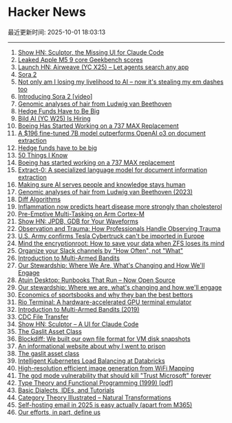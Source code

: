 # Hacker News

最近更新时间: 2025-10-01 18:03:13

--- 
1. [Show HN: Sculptor, the Missing UI for Claude Code](https://imbue.com/sculptor/) 
2. [Leaked Apple M5 9 core Geekbench scores](https://browser.geekbench.com/v6/cpu/14173685) 
3. [Launch HN: Airweave (YC X25) – Let agents search any app](https://github.com/airweave-ai/airweave) 
4. [Sora 2](https://openai.com/index/sora-2/) 
5. [Not only am I losing my livelihood to AI – now it's stealing my em dashes too](https://www.theguardian.com/lifeandstyle/2025/oct/01/artificial-intelligence-em-dashes-ai-stealing-my-livelihood) 
6. [Introducing Sora 2 [video]](https://www.youtube.com/watch?v=gzneGhpXwjU) 
7. [Genomic analyses of hair from Ludwig van Beethoven](https://www.cell.com/current-biology/fulltext/S0960-9822(23)00181-1) 
8. [Hedge Funds Have to Be Big](https://www.bloomberg.com/opinion/newsletters/2025-09-30/hedge-funds-have-to-be-big) 
9. [Bild AI (YC W25) Is Hiring](https://www.ycombinator.com/companies/bild-ai/jobs/m2ilR5L-founding-engineer-applied-ai) 
10. [Boeing Has Started Working on a 737 MAX Replacement](https://www.wsj.com/business/airlines/boeing-has-started-working-on-a-737-max-replacement-40a110df) 
11. [A $196 fine-tuned 7B model outperforms OpenAI o3 on document extraction](https://arxiv.org/abs/2509.22906) 
12. [Hedge funds have to be big](https://www.bloomberg.com/opinion/newsletters/2025-09-30/hedge-funds-have-to-be-big) 
13. [50 Things I Know](https://rebeccadai.substack.com/p/50-things-i-know) 
14. [Boeing has started working on a 737 MAX replacement](https://www.wsj.com/business/airlines/boeing-has-started-working-on-a-737-max-replacement-40a110df) 
15. [Extract-0: A specialized language model for document information extraction](https://arxiv.org/abs/2509.22906) 
16. [Making sure AI serves people and knowledge stays human](https://diff.wikimedia.org/2025/09/30/making-sure-ai-serves-people-and-knowledge-stays-human-wikimedia-foundation-publishes-a-human-rights-impact-assessment-on-the-interaction-of-ai-and-machine-learning-with-wikimedia-projects/) 
17. [Genomic analyses of hair from Ludwig van Beethoven (2023)](https://www.cell.com/current-biology/fulltext/S0960-9822(23)00181-1) 
18. [Diff Algorithms](https://flo.znkr.io/diff/) 
19. [Inflammation now predicts heart disease more strongly than cholesterol](https://www.empirical.health/blog/inflammation-and-heart-health/) 
20. [Pre-Emptive Multi-Tasking on Arm Cortex-M](https://thejpster.org.uk/blog/blog-2025-09-28/) 
21. [Show HN: JPDB, GDB for Your Waveforms](https://github.com/1024bees/dang) 
22. [Observation and Trauma: How Professionals Handle Observing Trauma](https://trainedobserver.substack.com/p/observation-and-trauma) 
23. [U.S. Army confirms Tesla Cybertruck can't be imported in Europe](https://electrek.co/2025/09/30/u-s-army-confirms-tesla-cybertruck-cant-be-imported-in-europe/) 
24. [Mind the encryptionroot: How to save your data when ZFS loses its mind](https://sambowman.tech/blog/posts/mind-the-encryptionroot-how-to-save-your-data-when-zfs-loses-its-mind/) 
25. [Organize your Slack channels by "How Often", not "What"](https://aggressivelyparaphrasing.me/2025/09/30/organize-your-slack-channels-by-how-often-not-what/) 
26. [Introduction to Multi-Armed Bandits](https://arxiv.org/abs/1904.07272) 
27. [Our Stewardship: Where We Are, What's Changing and How We'll Engage](https://rubycentral.org/news/our-stewardship-where-we-are-whats-changing-and-how-well-engage/) 
28. [Atuin Desktop: Runbooks That Run – Now Open Source](https://blog.atuin.sh/atuin-desktop-open-source/) 
29. [Our stewardship: Where we are, what's changing and how we'll engage](https://rubycentral.org/news/our-stewardship-where-we-are-whats-changing-and-how-well-engage/) 
30. [Economics of sportsbooks and why they ban the best bettors](https://www.dopaminemarkets.com/p/the-business-of-sports-betting-is) 
31. [Rio Terminal: A hardware-accelerated GPU terminal emulator](https://rioterm.com/) 
32. [Introduction to Multi-Armed Bandits (2019)](https://arxiv.org/abs/1904.07272) 
33. [CDC File Transfer](https://github.com/google/cdc-file-transfer) 
34. [Show HN: Sculptor – A UI for Claude Code](https://imbue.com/sculptor/) 
35. [The Gaslit Asset Class](https://blog.dshr.org/2025/09/the-gaslit-asset-class.html) 
36. [Blockdiff: We built our own file format for VM disk snapshots](https://cognition.ai/blog/blockdiff) 
37. [An informational website about why I went to prison](https://prison.josh.mn/) 
38. [The gaslit asset class](https://blog.dshr.org/2025/09/the-gaslit-asset-class.html) 
39. [Intelligent Kubernetes Load Balancing at Databricks](https://www.databricks.com/blog/intelligent-kubernetes-load-balancing-databricks) 
40. [High-resolution efficient image generation from WiFi Mapping](https://arxiv.org/abs/2506.10605) 
41. [The god mode vulnerability that should kill "Trust Microsoft" forever](https://tide.org/blog/god-mode-vulnerability-microsoft-authorityless-security) 
42. [Type Theory and Functional Programming (1999) [pdf]](https://www.cs.cornell.edu/courses/cs6110/2015sp/textbook/Simon%20Thompson%20textbook.pdf) 
43. [Basic Dialects, IDEs, and Tutorials](https://github.com/JohnBlood/awesome-basic) 
44. [Category Theory Illustrated – Natural Transformations](https://abuseofnotation.github.io/category-theory-illustrated/11_natural_transformations/) 
45. [Self-hosting email in 2025 is easy actually (apart from M365)](https://mastodon.social/@whitequark/115298019560025791) 
46. [Our efforts, in part, define us](https://weakty.com/posts/efforts/) 
